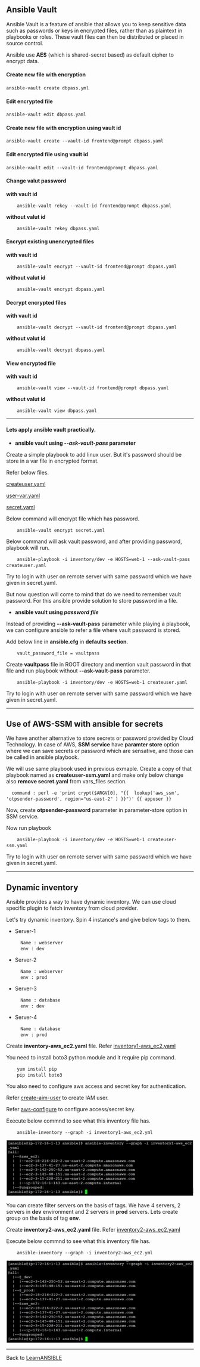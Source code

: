 ## Ansible Vault

Ansible Vault is a feature of ansible that allows you to keep sensitive data such as passwords or keys in encrypted files, rather than as plaintext in playbooks or roles. These vault files can then be distributed or placed in source control.

Ansible use **AES** (which is shared-secret based) as default cipher to encrypt data.

#### Create new file with encryption

    ansible-vault create dbpass.yml

#### Edit encrypted file

    ansible-vault edit dbpass.yaml

#### Create new file with encryption using vault id

    ansible-vault create --vault-id frontend@prompt dbpass.yaml

#### Edit encrypted file using vault id

    ansible-vault edit --vault-id frontend@prompt dbpass.yaml

#### Change valut password
**with vault id**

        ansible-vault rekey --vault-id frontend@prompt dbpass.yaml

**without valut id**

        ansible-vault rekey dbpass.yaml

#### Encrypt existing unencrypted files
**with vault id**

        ansible-vault encrypt --vault-id frontend@prompt dbpass.yaml

**without valut id**

        ansible-vault encrypt dbpass.yaml

#### Decrypt encrypted files
**with vault id**

        ansible-vault decrypt --vault-id frontend@prompt dbpass.yaml

**without valut id**

        ansible-vault decrypt dbpass.yaml

#### View encrypted file
**with vault id**

        ansible-vault view --vault-id frontend@prompt dbpass.yaml

**without valut id**

        ansible-vault view dbpass.yaml
------

#### Lets apply ansible vault practically.

- **ansible vault using *--ask-vault-pass* parameter**

Create a simple playbook to add linux user. But it's password should be store in a var file in encrypted format.

Refer below files.

[createuser.yaml](./Lab/createuser.yaml)

[user-var.yaml](./Lab/user-var.yaml)

[secret.yaml](./Lab/secret.yaml)

Below command will encrypt file which has password.

        ansible-vault encrypt secret.yaml

Below command will ask vault password, and after providing password, playbook will run.

        ansible-playbook -i inventory/dev -e HOSTS=web-1 --ask-vault-pass createuser.yaml

Try to login with user on remote server with same password which we have given in secret.yaml.

But now question will come to mind that do we need to remember vault password. For this ansible provide solution to store password in a file.

- **ansible vault using *password file***

Instead of providing **--ask-vault-pass** parameter while playing a playbook, we can configure ansible to refer a file where vault password is stored.

Add below line in **ansible.cfg** in **defaults section**.

        vault_password_file = vaultpass

Create **vaultpass** file in ROOT directory and mention vault password in that file and run playbook without **--ask-vault-pass** parameter.

        ansible-playbook -i inventory/dev -e HOSTS=web-1 createuser.yaml

Try to login with user on remote server with same password which we have given in secret.yaml.

------

## Use of AWS-SSM with ansible for secrets
We have another alternative to store secrets or password provided by Cloud Technology. In case of AWS, **SSM service** have **paramter store** option where we can save secrets or password which are sensative, and those can be called in ansible playbook.

We will use same playbook used in previous exmaple. Create a copy of that playbook named as **createuser-ssm.yaml** and make only below change also **remove secret.yaml** from vars_files section.

      command : perl -e 'print crypt($ARGV[0], "{{  lookup('aws_ssm', 'otpsender-password', region="us-east-2" ) }}")' {{ appuser }}

Now, create **otpsender-password** parameter in parameter-store option in SSM service.

Now run playbook

        ansible-playbook -i inventory/dev -e HOSTS=web-1 createuser-ssm.yaml

Try to login with user on remote server with same password which we have given in secret.yaml.

------

## Dynamic inventory

Ansible provides a way to have dynamic inventory. We can use cloud specific plugin to fetch inventory from cloud provider.

Let's try dynamic inventory. Spin 4 instance's and give below tags to them.

- Server-1

        Name : webserver
        env : dev

- Server-2

        Name : webserver
        env : prod

- Server-3

        Name : database
        env : dev

- Server-4

        Name : database
        env : prod

Create **inventory-aws_ec2.yaml** file. Refer [inventory1-aws_ec2.yaml](./Lab/inventory1-aws_ec2.yaml)

You need to install boto3 python module and it require pip command.

        yum install pip
        pip install boto3

You also need to configure aws access and secret key for authentication. 

Refer [create-aim-user](../../PrepareSystem/create-iam-user.md) to create IAM user.

Refer [aws-configure](../../PrepareSystem/install-aws-cli.md) to configure access/secret key.

Execute below commnd to see what this inventory file has.

        ansible-inventory --graph -i inventory1-aws_ec2.yml

![ansible-dynamic-1](../../images/ansible-dynamic-inventory-1.PNG)

You can create filter servers on the basis of tags. We have 4 servers, 2 servers in **dev** environment and 2 servers in **prod** servers. Lets create group on the basis of tag **env**.

Create **inventory2-aws_ec2.yaml** file. Refer [inventory2-aws_ec2.yaml](./Lab/inventory2-aws_ec2.yaml)

Execute below commnd to see what this inventory file has.

        ansible-inventory --graph -i inventory2-aws_ec2.yml

![ansible-dynamic-2](../../images/ansible-dynamic-inventory-2.PNG)

------

Back to [LearnANSIBLE](../Readme.md)